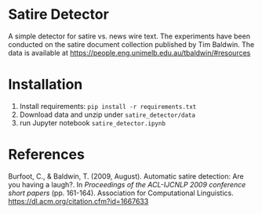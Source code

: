 # Satire Detector
A simple detector for satire vs. news wire text.
The experiments have been conducted on the satire document 
collection published by Tim Baldwin. The data is available at 
https://people.eng.unimelb.edu.au/tbaldwin/#resources

# Installation
1. Install requirements:  `pip install -r requirements.txt`
2. Download data and unzip under `satire_detector/data`
3. run Jupyter notebook `satire_detector.ipynb`

# References
Burfoot, C., & Baldwin, T. (2009, August). Automatic satire detection: Are you having a laugh?. 
In *Proceedings of the ACL-IJCNLP 2009 conference short papers* (pp. 161-164). Association for 
Computational Linguistics.
https://dl.acm.org/citation.cfm?id=1667633